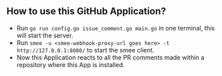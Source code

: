 ## How to use this GitHub Application?

* Run `go run config.go issue_comment.go main.go` in one terminal, this will start the server.
* Run `smee -u <smee-webhook-proxy-url goes here> -t http://127.0.0.1:8080/` to start the smee client.
* Now this Application reacts to all the PR comments made within a repository where this App is installed.
